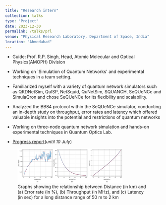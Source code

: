 ```yaml
---
title: "Research intern"
collection: talks
type: "Project"
date: 2023-12-30
permalink: /talks/prl
venue: "Physical Research Laboratory, Department of Space, India"
location: "Ahmedabad"
---
```

* Guide: Prof. R.P. Singh, Head, Atomic Molecular and Optical Physics(AMOPH) Division

* Working on `Simulation of Quantum Networks' and experimental techniques in a team setting.
* Familiarized myself with a variety of quantum network simulators such as QKDNetSim, QuISP, NetSquid, QuNetSim, SQUANCH, SeQUeNCe and SimulaQron and chose SeQUeNCe for its flexibility and scalability. 
* Analyzed the BB84 protocol within the SeQUeNCe simulator, conducting an in-depth study on throughput, error rates and latency which offered valuable insights into the potential and restrictions of quantum networks
* Working on three-node quantum network simulation and hands-on experimental techniques in Quantum Optics Lab.

* [Progress report](https://stoicodin.github.io/files/2023_SIP_Shivam.pdf)(<i>until 10 July</i>)



<figure>
  <img src="/images/99km.png" alt="Trulli" style="width:80%">
  <figcaption>Graphs showing the relationship between Distance (in km) and (a) Error rate (in %), (b) Throughput (in MHz), and (c) Latency (in sec) for a long distance range of 50 m to 2 km</figcaption>
</figure>



<div data-iframe-width="150" data-iframe-height="270" data-share-badge-id="8791e36e-864c-433a-9278-a5bbbf67316e" data-share-badge-host="https://www.credly.com"></div><script type="text/javascript" async src="//cdn.credly.com/assets/utilities/embed.js"></script>